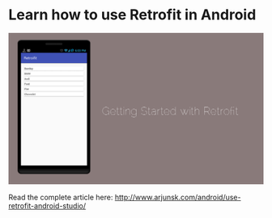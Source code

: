 # Learn how to use Retrofit in Android 

 ![Image](/img.png) 
 
Read the complete article here:
http://www.arjunsk.com/android/use-retrofit-android-studio/

